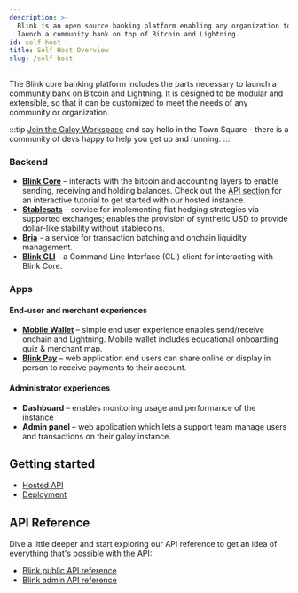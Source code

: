 ```yaml
---
description: >-
  Blink is an open source banking platform enabling any organization to
  launch a community bank on top of Bitcoin and Lightning.
id: self-host
title: Self Host Overview
slug: /self-host
---
```


The Blink core banking platform includes the parts necessary to launch a community bank on Bitcoin and Lightning. It is designed to be modular and extensible, so that it can be customized to meet the needs of any community or organization.

:::tip
[Join the Galoy Workspace](https://chat.galoy.io) and say hello in the Town Square – there is a community of devs happy to help you get up and running.
:::

### Backend

* **[Blink Core](products/blink-core)** – interacts with the bitcoin and accounting layers to enable sending, receiving and holding balances.
Check out the [API section ](/api) for an interactive tutorial to get started with our hosted instance.
* **[Stablesats](products/stablesats)** – service for implementing fiat hedging strategies via supported exchanges; enables the provision of synthetic USD to provide dollar-like stability without stablecoins.
* **[Bria](products/bria)** - a service for transaction batching and onchain liquidity management.
* **[Blink CLI](products/galoy-cli)** - a Command Line Interface (CLI) client for interacting with Blink Core.

### Apps

#### End-user and merchant experiences

* **[Mobile Wallet](https://github.com/GaloyMoney/blink-mobile)** – simple end user experience enables send/receive onchain and Lightning. Mobile wallet includes educational onboarding quiz & merchant map.
* **[Blink Pay](https://github.com/GaloyMoney/blink-pay)** – web application end users can share online or display in person to receive payments to their account.

#### Administrator experiences

* **Dashboard** – enables monitoring usage and performance of the instance
* **Admin panel** – web application which lets a support team manage users and transactions on their galoy instance.

## Getting started

* [Hosted API](/api)
* [Deployment](/self-host/deployment/)

## API Reference

Dive a little deeper and start exploring our API reference to get an idea of everything that's possible with the API:
* [Blink public API reference ](https://dev.galoy.io/public-api-reference.html)
* [Blink admin API reference](https://dev.galoy.io/admin-api-reference.html)
